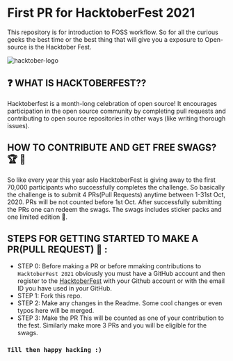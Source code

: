 # First PR for HacktoberFest 2021
This repository is for introduction to FOSS workflow. So for all the curious geeks the best time or the best thing that will give you a exposure to Open-source is the Hacktober Fest.


![hacktober-logo](https://res.cloudinary.com/practicaldev/image/fetch/s--Gg3AHVhQ--/c_imagga_scale,f_auto,fl_progressive,h_420,q_auto,w_1000/https://dev-to-uploads.s3.amazonaws.com/uploads/articles/of9b6i02ifmdq5zlbmkz.jpg)
##  :question: WHAT IS HACKTOBERFEST??
Hacktoberfest is a month-long celebration of open source! It encourages participation in the open source community by completing pull requests and contributing to open source repositories in other ways (like writing thorough issues).

## HOW TO CONTRIBUTE AND GET FREE SWAGS? :trophy: :shirt:
So like every year this year aslo HacktoberFest is giving away to the first 70,000 participants who successfully completes the challenge. So basically the challenge is to submit 4 PRs(Pull Requests) anytime between 1-31st Oct, 2020. PRs will be not counted before 1st Oct. After successfully submitting the PRs one can redeem the swags. The swags includes sticker packs and one limited edition :shirt:.

## STEPS FOR GETTING STARTED TO MAKE A PR(PULL REQUEST) :rocket: :
* STEP 0: Before making a PR or before mmaking contributions to ```HacktoberFest 2021``` obviously you must have a GitHub account and then register to the [HacktoberFest](https://hacktoberfest.digitalocean.com/) with your Github account or with the email ID you have used in your GitHub.
* STEP 1: Fork this repo.
* STEP 2: Make any changes in the Readme. Some cool changes or even typos here will be merged.
* STEP 3: Make the PR
This will be counted as one of your contribution to the fest.
Similarly make more 3 PRs and you will be eligible for the swags.

### ```Till then happy hacking :)```
